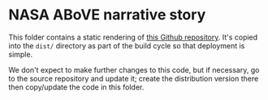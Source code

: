 # NASA ABoVE narrative story

This folder contains a static rendering of [this Github repository](https://github.com/ua-snap/above-scroll-story).  It's copied into the `dist/` directory as part of the build cycle so that deployment is simple.

We don't expect to make further changes to this code, but if necessary, go to the source repository and update it; create the distribution version there then copy/update the code in this folder.